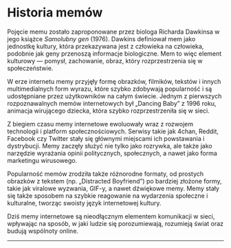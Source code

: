 # Historia memów

Pojęcie memu zostało zaproponowane przez biologa Richarda Dawkinsa w jego książce *Samolubny gen* (1976). Dawkins definiował mem jako jednostkę kultury, która przekazywana jest z człowieka na człowieka, podobnie jak geny przenoszą informacje biologiczne. Mem to więc element kulturowy — pomysł, zachowanie, obraz, który rozprzestrzenia się w społeczeństwie.

W erze internetu memy przyjęły formę obrazków, filmików, tekstów i innych multimedialnych form wyrazu, które szybko zdobywają popularność i są udostępniane przez użytkowników na całym świecie. Jednym z pierwszych rozpoznawalnych memów internetowych był „Dancing Baby” z 1996 roku, animacja wirującego dziecka, która szybko rozprzestrzeniła się w sieci.

Z biegiem czasu memy internetowe ewoluowały wraz z rozwojem technologii i platform społecznościowych. Serwisy takie jak 4chan, Reddit, Facebook czy Twitter stały się głównymi miejscami ich powstawania i dystrybucji. Memy zaczęły służyć nie tylko jako rozrywka, ale także jako narzędzie wyrażania opinii politycznych, społecznych, a nawet jako forma marketingu wirusowego.

Popularność memów zrodziła także różnorodne formaty, od prostych obrazków z tekstem (np. „Distracted Boyfriend”) po bardziej złożone formy, takie jak viralowe wyzwania, GIF-y, a nawet dźwiękowe memy. Memy stały się także sposobem na szybkie reagowanie na wydarzenia społeczne i kulturalne, tworząc swoisty język internetowej kultury.

Dziś memy internetowe są nieodłącznym elementem komunikacji w sieci, wpływając na sposób, w jaki ludzie się porozumiewają, rozumieją świat oraz budują wspólnoty online.

---

